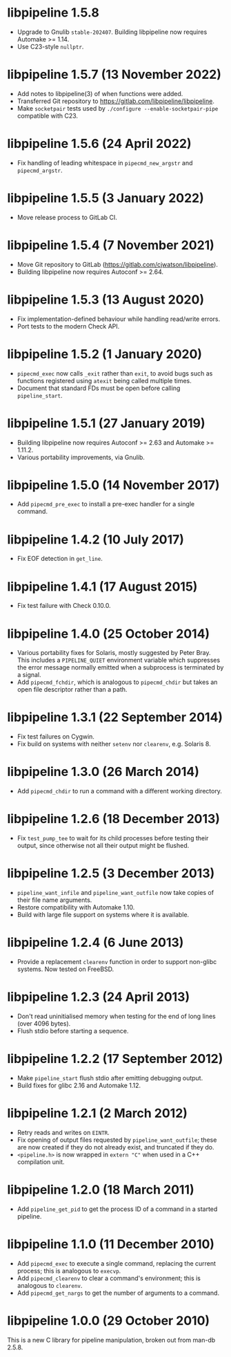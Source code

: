 libpipeline 1.5.8
=================

 * Upgrade to Gnulib `stable-202407`.  Building libpipeline now requires
   Automake >= 1.14.
 * Use C23-style `nullptr`.

libpipeline 1.5.7 (13 November 2022)
====================================

 * Add notes to libpipeline(3) of when functions were added.
 * Transferred Git repository to https://gitlab.com/libpipeline/libpipeline.
 * Make `socketpair` tests used by `./configure --enable-socketpair-pipe`
   compatible with C23.

libpipeline 1.5.6 (24 April 2022)
=================================

 * Fix handling of leading whitespace in `pipecmd_new_argstr` and
   `pipecmd_argstr`.

libpipeline 1.5.5 (3 January 2022)
==================================

 * Move release process to GitLab CI.

libpipeline 1.5.4 (7 November 2021)
===================================

 * Move Git repository to GitLab (https://gitlab.com/cjwatson/libpipeline).
 * Building libpipeline now requires Autoconf >= 2.64.

libpipeline 1.5.3 (13 August 2020)
==================================

 * Fix implementation-defined behaviour while handling read/write errors.
 * Port tests to the modern Check API.

libpipeline 1.5.2 (1 January 2020)
==================================

 * `pipecmd_exec` now calls `_exit` rather than `exit`, to avoid bugs such
   as functions registered using `atexit` being called multiple times.
 * Document that standard FDs must be open before calling `pipeline_start`.

libpipeline 1.5.1 (27 January 2019)
===================================

 * Building libpipeline now requires Autoconf >= 2.63 and Automake >=
   1.11.2.
 * Various portability improvements, via Gnulib.

libpipeline 1.5.0 (14 November 2017)
====================================

 * Add `pipecmd_pre_exec` to install a pre-exec handler for a single
   command.

libpipeline 1.4.2 (10 July 2017)
================================

 * Fix EOF detection in `get_line`.

libpipeline 1.4.1 (17 August 2015)
==================================

 * Fix test failure with Check 0.10.0.

libpipeline 1.4.0 (25 October 2014)
===================================

 * Various portability fixes for Solaris, mostly suggested by Peter Bray.
   This includes a `PIPELINE_QUIET` environment variable which suppresses
   the error message normally emitted when a subprocess is terminated by a
   signal.
 * Add `pipecmd_fchdir`, which is analogous to `pipecmd_chdir` but takes an
   open file descriptor rather than a path.

libpipeline 1.3.1 (22 September 2014)
=====================================

 * Fix test failures on Cygwin.
 * Fix build on systems with neither `setenv` nor `clearenv`, e.g. Solaris
   8.

libpipeline 1.3.0 (26 March 2014)
=================================

 * Add `pipecmd_chdir` to run a command with a different working directory.

libpipeline 1.2.6 (18 December 2013)
====================================

 * Fix `test_pump_tee` to wait for its child processes before testing their
   output, since otherwise not all their output might be flushed.

libpipeline 1.2.5 (3 December 2013)
===================================

 * `pipeline_want_infile` and `pipeline_want_outfile` now take copies of
   their file name arguments.
 * Restore compatibility with Automake 1.10.
 * Build with large file support on systems where it is available.

libpipeline 1.2.4 (6 June 2013)
===============================

 * Provide a replacement `clearenv` function in order to support non-glibc
   systems.  Now tested on FreeBSD.

libpipeline 1.2.3 (24 April 2013)
=================================

 * Don't read uninitialised memory when testing for the end of long lines
   (over 4096 bytes).
 * Flush stdio before starting a sequence.

libpipeline 1.2.2 (17 September 2012)
=====================================

 * Make `pipeline_start` flush stdio after emitting debugging output.
 * Build fixes for glibc 2.16 and Automake 1.12.

libpipeline 1.2.1 (2 March 2012)
================================

 * Retry reads and writes on `EINTR`.
 * Fix opening of output files requested by `pipeline_want_outfile`; these
   are now created if they do not already exist, and truncated if they do.
 * `<pipeline.h>` is now wrapped in `extern "C"` when used in a C++
   compilation unit.

libpipeline 1.2.0 (18 March 2011)
=================================

 * Add `pipeline_get_pid` to get the process ID of a command in a started
   pipeline.

libpipeline 1.1.0 (11 December 2010)
====================================

 * Add `pipecmd_exec` to execute a single command, replacing the current
   process; this is analogous to `execvp`.
 * Add `pipecmd_clearenv` to clear a command's environment; this is
   analogous to `clearenv`.
 * Add `pipecmd_get_nargs` to get the number of arguments to a command.

libpipeline 1.0.0 (29 October 2010)
===================================

This is a new C library for pipeline manipulation, broken out from man-db
2.5.8.
